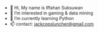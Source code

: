 - 👋 Hi, My name is Iffahan Suksuwan
- 👀 I’m interested in gaming & data mining
- 🌱 I’m currently learning Python
- 📫 contact: jackcopsluncher@gmail.com

<!---
Jackcops/Jackcops is a ✨ special ✨ repository because its `README.md` (this file) appears on your GitHub profile.
You can click the Preview link to take a look at your changes.
--->
